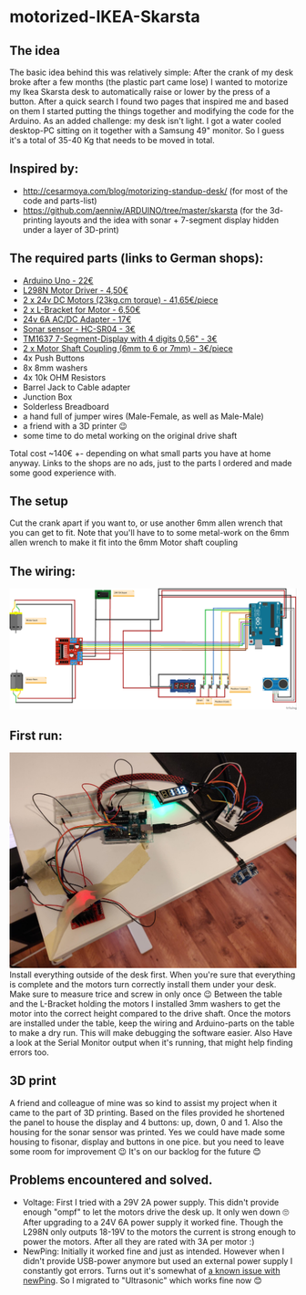 # motorized-IKEA-Skarsta


## The idea
The basic idea behind this was relatively simple: After the crank of my desk broke after a few months (the plastic part came lose) I wanted to motorize my Ikea Skarsta desk to automatically raise or lower by the press of a button. After a quick search I found two pages that inspired me and based on them I started putting the things together and modifying the code for the Arduino. As an added challenge: my desk isn't light. I got a water cooled desktop-PC sitting on it together with a Samsung 49" monitor. So I guess it's a total of 35-40 Kg that needs to be moved in total.

## Inspired by:
* http://cesarmoya.com/blog/motorizing-standup-desk/ (for most of the code and parts-list)
* https://github.com/aenniw/ARDUINO/tree/master/skarsta (for the 3d-printing layouts and the idea with sonar + 7-segment display hidden under a layer of 3D-print)

## The required parts (links to German shops):
* [Arduino Uno - 22€](https://www.exp-tech.de/plattformen/plattformen/arduino-plattform/mainboards/4380/arduino-uno-r3)
* [L298N Motor Driver - 4,50€](https://www.ebay.de/sch/i.html?_from=R40&_nkw=L298N&_sacat=0&rt=nc&LH_PrefLoc=1)
* [2 x 24v DC Motors (23kg.cm torque) - 41,65€/piece](https://www.exp-tech.de/motoren/dc-getriebemotoren/9878/50-1-metal-gearmotor-37dx70l-mm-24v-with-64-cpr-encoder-helical-pinion)
* [2 x L-Bracket for Motor - 6,50€](https://www.exp-tech.de/motoren/zubehoer-fuer-motoren/4857/pololu-stamped-aluminum-l-bracket-pair-for-37d-mm-metal-gearmotors)
* [24v 6A AC/DC Adapter - 17€](https://www.ebay.de/itm/Netzteil-Trafo-DC12-24V-2A-10A-Netzadapter-Driver-f-LED-Strip-Streifen-Notebook/224113909308?ssPageName=STRK%3AMEBIDX%3AIT&var=522903200218&_trksid=p2060353.m2749.l2649)
* [Sonar sensor - HC-SR04 - 3€](https://www.ebay.de/sch/i.html?_from=R40&_nkw=HC-SR04&_sacat=0&rt=nc&LH_PrefLoc=1)
* [TM1637 7-Segment-Display with 4 digits 0,56" - 3€](https://www.ebay.de/itm/TM1637-LED-4-Ziffern-7-Segment-Display-Uhr-Arduino-Raspberry/203030439344?hash=item2f458ea5b0:g:6NsAAOSwYDhdmjKQ)
* [2 x Motor Shaft Coupling (6mm to 6 or 7mm) - 3€/piece](https://www.ebay.de/sch/i.html?_from=R40&_nkw=Wellenkupplung+6mm&_sacat=0&rt=nc&LH_PrefLoc=1)
* 4x Push Buttons
* 8x 8mm washers
* 4x 10k OHM Resistors
* Barrel Jack to Cable adapter
* Junction Box
* Solderless Breadboard
* a hand full of jumper wires (Male-Female, as well as Male-Male)
* a friend with a 3D printer 😉
* some time to do metal working on the original drive shaft

Total cost ~140€ +- depending on what small parts you have at home anyway.
Links to the shops are no ads, just to the parts I ordered and made some good experience with.

## The setup
Cut the crank apart if you want to, or use another 6mm allen wrench that you can get to fit. Note that you'll have to to some metal-work on the 6mm allen wrench to make it fit into the 6mm Motor shaft coupling

## The wiring:
![Wiring for the Ikea Skarsta project](https://github.com/DerRheingold/motorized-IKEA-Skarsta/blob/main/wiring/MotorControlWithSonar.jpg)

## First run:
![First setup of the system](https://github.com/DerRheingold/motorized-IKEA-Skarsta/blob/main/_pictures/first%20setup.jpg)
Install everything outside of the desk first. When you're sure that everything is complete and the motors turn correctly install them under your desk. Make sure to measure trice and screw in only once 😉 Between the table and the L-Bracket holding the motors I installed 3mm washers to get the motor into the correct height compared to the drive shaft. 
Once the motors are installed under the table, keep the wiring and Arduino-parts on the table to make a dry run. This will make debugging the software easier. Also Have a look at the Serial Monitor output when it's running, that might help finding errors too.

## 3D print
A friend and colleague of mine was so kind to assist my project when it came to the part of 3D printing. Based on the files provided he shortened the panel to house the display and 4 buttons: up, down, 0 and 1.
Also the housing for the sonar sensor was printed. Yes we could have made some housing to fisonar, display and buttons in one pice. but you need to leave some room for improvement 😉 It's on our backlog for the future 😊

## Problems encountered and solved.
* Voltage: First I tried with a 29V 2A power supply. This didn't provide enough "ompf" to let the motors drive the desk up. It only wen down 🙄 After upgrading to a 24V 6A power supply it worked fine. Though the L298N only outputs 18-19V to the motors the current is strong enough to power the motors. After all they are rated with 3A per motor :)
* NewPing: Initially it worked fine and just as intended. However when I didn't provide USB-power anymore but used an external power supply I constantly got errors. Turns out it's somewhat of [a known issue with newPing](https://arduino.stackexchange.com/questions/17406/ultrasonic-sensor-returns-random-values-on-external-power-supply). So I migrated to "Ultrasonic" which works fine now 😊
